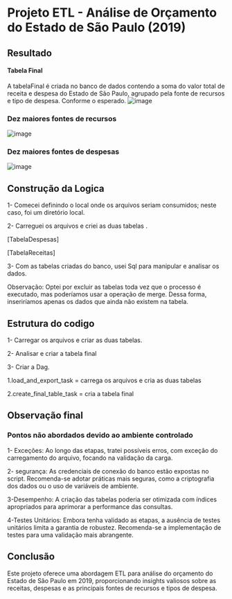 # Projeto ETL - Análise de Orçamento do Estado de São Paulo (2019)

## Resultado 
#### Tabela Final
A tabelaFinal é criada no banco de dados contendo a soma do valor total de receita e despesa do Estado de São Paulo, agrupado pela fonte de recursos e tipo de despesa. Conforme o esperado.
![image](https://github.com/linharesbruno/teste-engenheirodados-esfera/assets/131724502/4365d6de-b2c7-4758-b1ad-b434bdf82182)


### Dez maiores fontes de recursos
![image](https://github.com/linharesbruno/teste-engenheirodados-esfera/assets/131724502/2d7237a6-82a3-4017-b798-803606712179)

### Dez maiores fontes de despesas
![image](https://github.com/linharesbruno/teste-engenheirodados-esfera/assets/131724502/3e1cb63d-5167-4f79-a99a-8b2eb15b2088)

## Construção da Logica 
1- Comecei definindo o local onde os arquivos seriam consumidos; neste caso, foi um diretório local.

2- Carreguei os arquivos e criei as duas  tabelas .

   [TabelaDespesas]
   
   [TabelaReceitas] 
   
3- Com as tabelas criadas do banco, usei Sql para manipular e analisar os dados.

Observação: Optei por excluir as tabelas toda vez que o processo é executado, mas poderíamos usar a operação de merge. Dessa forma, inseriríamos apenas os dados que ainda não existem na tabela.

## Estrutura do codigo

1- Carregar os arquivos e criar as duas tabelas.

2- Analisar e criar a tabela final

3- Criar a Dag.

   1.load_and_export_task = carrega os arquivos e cria as duas tabelas
   
   2.create_final_table_task = cria a tabela final

## Observação final
### Pontos não abordados devido ao ambiente controlado

1- Exceções: 
Ao longo das etapas, tratei possíveis erros, com exceção do carregamento do arquivo, focando na validação da carga.

2- segurança: 
As credenciais de conexão do banco estão expostas no script. Recomenda-se adotar práticas mais seguras, como a criptografia dos dados ou o uso de variáveis de ambiente.

3-Desempenho: 
A criação das tabelas poderia ser otimizada com índices apropriados para aprimorar a performance das consultas.

4-Testes Unitários: 
Embora tenha validado as etapas, a ausência de testes unitários limita a garantia de robustez. Recomenda-se a implementação de testes para uma validação mais abrangente.

## Conclusão
Este projeto oferece uma abordagem ETL para análise do orçamento do Estado de São Paulo em 2019, proporcionando insights valiosos sobre as receitas, despesas e as principais fontes de recursos e tipos de despesa. 




